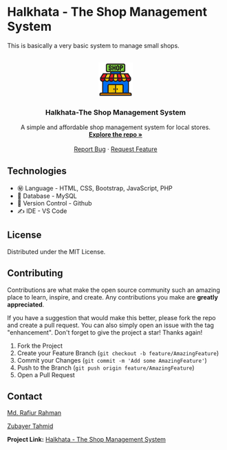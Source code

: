 # Halkhata - The Shop Management System
This is basically a very basic system to manage small shops.

<!-- PROJECT LOGO -->
<br />
<div align="center">
  <a href="https://github.com/rr-uchchash360/Halkhata-The-Shop-Management-System">
    <img src="icons/shop.png" alt="Logo" width="80" height="80">
  </a>

<h3 align="center">Halkhata-The Shop Management System</h3>

  <p align="center">
    A simple and affordable shop management system for local stores.
    <br />
    <a href="https://github.com/rr-uchchash360/Halkhata-The-Shop-Management-System"><strong>Explore the repo »</strong></a>
    <br />
    <br />
    <a href="https://github.com/rr-uchchash360/Halkhata-The-Shop-Management-System/tree/main/reports">Report Bug</a>
    ·
    <a href="https://github.com/rr-uchchash360/Halkhata-The-Shop-Management-System/tree/main/requests">Request Feature</a>
  </p>
</div>


## Technologies
* :secret:  Language        -  HTML, CSS, Bootstrap, JavaScript, PHP
* :abacus:  Database        - MySQL
* :passport_control:  Version Control - Github
* :writing_hand:  IDE             - VS Code


<!-- LICENSE -->
## License

Distributed under the MIT License.


<!-- CONTRIBUTING -->
## Contributing

Contributions are what make the open source community such an amazing place to learn, inspire, and create. Any contributions you make are **greatly appreciated**.

If you have a suggestion that would make this better, please fork the repo and create a pull request. You can also simply open an issue with the tag "enhancement".
Don't forget to give the project a star! Thanks again!

1. Fork the Project
2. Create your Feature Branch (`git checkout -b feature/AmazingFeature`)
3. Commit your Changes (`git commit -m 'Add some AmazingFeature'`)
4. Push to the Branch (`git push origin feature/AmazingFeature`)
5. Open a Pull Request


<!-- CONTACT -->
## Contact

[Md. Rafiur Rahman](https://github.com/rr-uchchash360)

[Zubayer Tahmid](https://github.com/zubayertahmid)

**Project Link:** [Halkhata - The Shop Management System](https://github.com/rr-uchchash360/Halkhata-The-Shop-Management-System)
